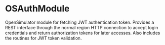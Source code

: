 # OSAuthModule
OpenSimulator module for fetching JWT authentication token.
Provides a REST interface through the normal region HTTP connection to accept
login credentials and return authorization tokens for later accesses.
Also includes the routines for JWT token validation.
